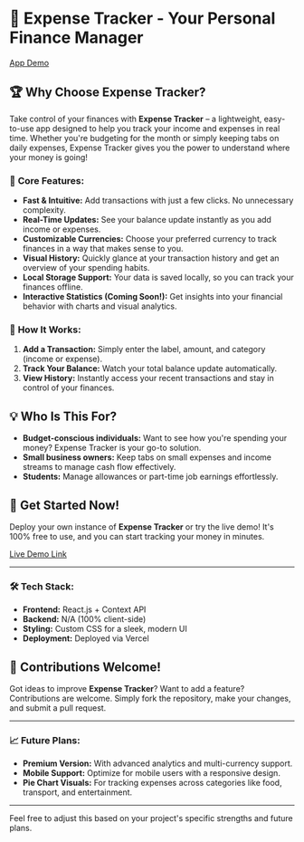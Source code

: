 # 💸 Expense Tracker - Your Personal Finance Manager

[App Demo](https://theexpenses.vercel.app/)

## 🏆 Why Choose Expense Tracker?

Take control of your finances with **Expense Tracker** – a lightweight, easy-to-use app designed to help you track your income and expenses in real time. Whether you're budgeting for the month or simply keeping tabs on daily expenses, Expense Tracker gives you the power to understand where your money is going!

### 🎯 **Core Features:**

- **Fast & Intuitive:** Add transactions with just a few clicks. No unnecessary complexity.
- **Real-Time Updates:** See your balance update instantly as you add income or expenses.
- **Customizable Currencies:** Choose your preferred currency to track finances in a way that makes sense to you.
- **Visual History:** Quickly glance at your transaction history and get an overview of your spending habits.
- **Local Storage Support:** Your data is saved locally, so you can track your finances offline.
- **Interactive Statistics (Coming Soon!):** Get insights into your financial behavior with charts and visual analytics.

### 🧩 **How It Works:**

1. **Add a Transaction:** Simply enter the label, amount, and category (income or expense).
2. **Track Your Balance:** Watch your total balance update automatically.
3. **View History:** Instantly access your recent transactions and stay in control of your finances.

## 💡 **Who Is This For?**

- **Budget-conscious individuals:** Want to see how you're spending your money? Expense Tracker is your go-to solution.
- **Small business owners:** Keep tabs on small expenses and income streams to manage cash flow effectively.
- **Students:** Manage allowances or part-time job earnings effortlessly.

## 🚀 **Get Started Now!**

Deploy your own instance of **Expense Tracker** or try the live demo! It's 100% free to use, and you can start tracking your money in minutes.

[Live Demo Link](https://theexpenses.vercel.app/)

---

### 🛠️ **Tech Stack:**

- **Frontend:** React.js + Context API
- **Backend:** N/A (100% client-side)
- **Styling:** Custom CSS for a sleek, modern UI
- **Deployment:** Deployed via Vercel

## 🤝 **Contributions Welcome!**

Got ideas to improve **Expense Tracker**? Want to add a feature? Contributions are welcome. Simply fork the repository, make your changes, and submit a pull request.

---

### 📈 **Future Plans:**

- **Premium Version:** With advanced analytics and multi-currency support.
- **Mobile Support:** Optimize for mobile users with a responsive design.
- **Pie Chart Visuals:** For tracking expenses across categories like food, transport, and entertainment.

---

Feel free to adjust this based on your project's specific strengths and future plans.